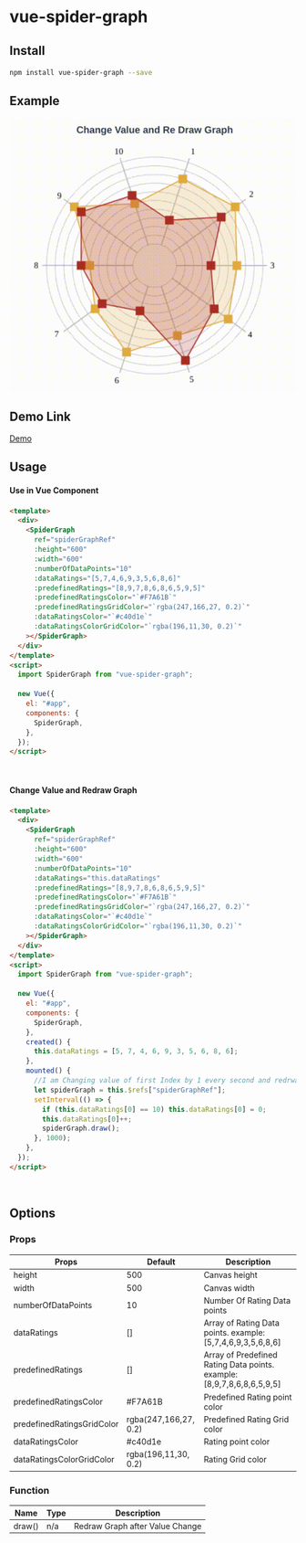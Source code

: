 # vue-spider-graph

## Install

```bash
npm install vue-spider-graph --save
```

## Example

![](example.gif)

## Demo Link

[Demo](https://vue-spider-graph.herokuapp.com/)

## Usage

#### Use in Vue Component

```html
<template>
  <div>
    <SpiderGraph
      ref="spiderGraphRef"
      :height="600"
      :width="600"
      :numberOfDataPoints="10"
      :dataRatings="[5,7,4,6,9,3,5,6,8,6]"
      :predefinedRatings="[8,9,7,8,6,8,6,5,9,5]"
      :predefinedRatingsColor="`#F7A61B`"
      :predefinedRatingsGridColor="`rgba(247,166,27, 0.2)`"
      :dataRatingsColor="`#c40d1e`"
      :dataRatingsColorGridColor="`rgba(196,11,30, 0.2)`"
    ></SpiderGraph>
  </div>
</template>
<script>
  import SpiderGraph from "vue-spider-graph";

  new Vue({
    el: "#app",
    components: {
      SpiderGraph,
    },
  });
</script>
```

<br>

#### Change Value and Redraw Graph

```html
<template>
  <div>
    <SpiderGraph
      ref="spiderGraphRef"
      :height="600"
      :width="600"
      :numberOfDataPoints="10"
      :dataRatings="this.dataRatings"
      :predefinedRatings="[8,9,7,8,6,8,6,5,9,5]"
      :predefinedRatingsColor="`#F7A61B`"
      :predefinedRatingsGridColor="`rgba(247,166,27, 0.2)`"
      :dataRatingsColor="`#c40d1e`"
      :dataRatingsColorGridColor="`rgba(196,11,30, 0.2)`"
    ></SpiderGraph>
  </div>
</template>
<script>
  import SpiderGraph from "vue-spider-graph";

  new Vue({
    el: "#app",
    components: {
      SpiderGraph,
    },
    created() {
      this.dataRatings = [5, 7, 4, 6, 9, 3, 5, 6, 8, 6];
    },
    mounted() {
      //I am Changing value of first Index by 1 every second and redrwaing Graph
      let spiderGraph = this.$refs["spiderGraphRef"];
      setInterval(() => {
        if (this.dataRatings[0] == 10) this.dataRatings[0] = 0;
        this.dataRatings[0]++;
        spiderGraph.draw();
      }, 1000);
    },
  });
</script>
```

<br>

## Options

### Props

| Props                      | Default               | Description                                                            |
| -------------------------- | --------------------- | ---------------------------------------------------------------------- |
| height                     | 500                   | Canvas height                                                          |
| width                      | 500                   | Canvas width                                                           |
| numberOfDataPoints         | 10                    | Number Of Rating Data points                                           |
| dataRatings                | []                    | Array of Rating Data points. example: [5,7,4,6,9,3,5,6,8,6]            |
| predefinedRatings          | []                    | Array of Predefined Rating Data points. example: [8,9,7,8,6,8,6,5,9,5] |
| predefinedRatingsColor     | #F7A61B               | Predefined Rating point color                                          |
| predefinedRatingsGridColor | rgba(247,166,27, 0.2) | Predefined Rating Grid color                                           |
| dataRatingsColor           | #c40d1e               | Rating point color                                                     |
| dataRatingsColorGridColor  | rgba(196,11,30, 0.2)  | Rating Grid color                                                      |

### Function

| Name   | Type | Description                     |
| ------ | :--- | ------------------------------- |
| draw() | n/a  | Redraw Graph after Value Change |
